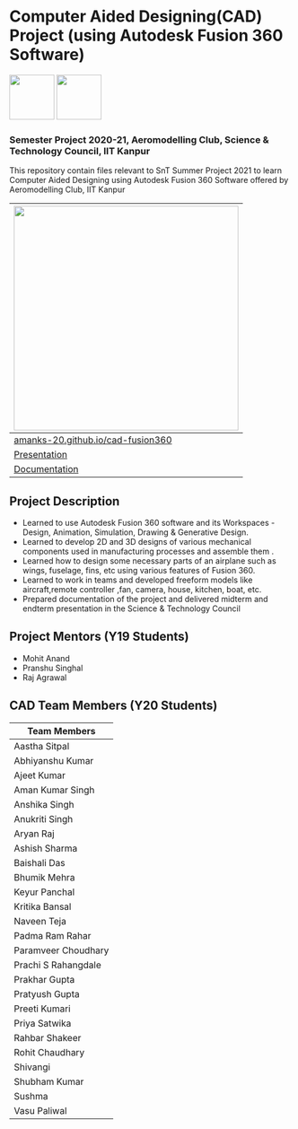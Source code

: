 # Computer Aided Designing(CAD) Project (using Autodesk Fusion 360 Software)

<code><img height="80" src = "assets/images/aeroclub.png"></code> <code><img height="80" src = "assets/images/snt.jpg"></code>

### Semester Project 2020-21, Aeromodelling Club, Science & Technology Council, IIT Kanpur

This repository contain files relevant to SnT Summer Project 2021 to learn Computer Aided Designing using Autodesk Fusion 360 Software offered by Aeromodelling Club, IIT Kanpur

| <code><img height="400" src = "assets/images/cad-poster.jpg"></code>                                       |
| ---------------------------------------------------------------------------------------------------------- |
| [amanks-20.github.io/cad-fusion360](https://amanks-20.github.io/cad-fusion360/)                                |
| [Presentation](https://docs.google.com/presentation/d/17gZB3R6KSQAxSEpHDdPOjEXFRFch-gWRPHSoxOs1btM/edit)   |
| [Documentation](https://docs.google.com/document/d/1SaszXv2MAgd7zlRsBvF86U4wZI7s_6r3p4Wu_YYLtFw/edit)      |



## Project Description

- Learned to use Autodesk Fusion 360 software and its Workspaces - Design, Animation, Simulation, Drawing & Generative Design.
- Learned to develop 2D and 3D designs of various mechanical components used in manufacturing processes and assemble them .
- Learned how to design some necessary parts of an airplane such as wings, fuselage, fins, etc using various features of Fusion 360.
- Learned to work in teams and developed freeform models like aircraft,remote controller ,fan, camera, house, kitchen, boat, etc.
- Prepared documentation of the project and delivered midterm and endterm presentation in the Science & Technology Council

## Project Mentors (Y19 Students)

- Mohit Anand
- Pranshu Singhal
- Raj Agrawal

## CAD Team Members (Y20 Students)

| Team Members        |
| ------------------- |
| Aastha Sitpal       |
| Abhiyanshu Kumar    |
| Ajeet Kumar         |
| Aman Kumar Singh    |
| Anshika Singh       |
| Anukriti Singh      |
| Aryan Raj           |
| Ashish Sharma       |
| Baishali Das        |
| Bhumik Mehra        |
| Keyur Panchal       |
| Kritika Bansal      |
| Naveen Teja         |
| Padma Ram Rahar     |
| Paramveer Choudhary |
| Prachi S Rahangdale |
| Prakhar Gupta       |
| Pratyush Gupta      |
| Preeti Kumari       |
| Priya Satwika       |
| Rahbar Shakeer      |
| Rohit Chaudhary     |
| Shivangi            |
| Shubham Kumar       |
| Sushma              |
| Vasu Paliwal        |
